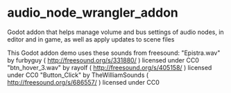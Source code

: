 # audio_node_wrangler_addon
Godot addon that helps manage volume and bus settings of audio nodes, in editor and in game, as well as apply updates to scene files


This Godot addon demo uses these sounds from freesound:
"Epistra.wav" by furbyguy ( http://freesound.org/s/331880/ ) licensed under CC0
"btn_hover_3.wav" by rayolf ( http://freesound.org/s/405158/ ) licensed under CC0
"Button_Click" by TheWilliamSounds ( http://freesound.org/s/686557/ ) licensed under CC0




